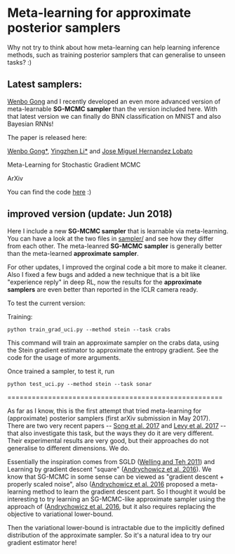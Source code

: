 # Meta-learning for approximate posterior samplers

Why not try to think about how meta-learning can help learning inference methods, 
such as training posterior samplers that can generalise to unseen tasks? :)

## Latest samplers:

[Wenbo Gong](http://mlg.eng.cam.ac.uk/?portfolio=wenbo-gong) and I recently developed an even more advanced 
version of meta-learnable **SG-MCMC sampler** than the version included here. 
With that latest version we can finally do BNN classification on MNIST and also Bayesian RNNs!

The paper is released here:

[Wenbo Gong*](http://mlg.eng.cam.ac.uk/?portfolio=wenbo-gong),
[Yingzhen Li*](http://yingzhenli.net) and
[Jose Miguel Hernandez Lobato](https://jmhl.org)

Meta-Learning for Stochastic Gradient MCMC

ArXiv

You can find the code [here](https://github.com/WenboGong/MetaSGMCMC) :) 

## improved version (update: Jun 2018)

Here I include a new **SG-MCMC sampler** that is learnable via meta-learning. 
You can have a look at the two files in [sampler/](sampler/) and see how they differ from each other. 
The meta-leanred **SG-MCMC sampler** is generally better than the meta-learned **approximate sampler**.

For other updates, I improved the orginal code a bit more to make it cleaner. 
Also I fixed a few bugs and added a new technique that is a bit like "experience reply" in deep RL, 
now the results for the **approximate samplers** are even better than reported in the ICLR camera ready.

To test the current version:

Training:

    python train_grad_uci.py --method stein --task crabs

This command will train an approximate sampler on the crabs data, using the Stein gradient estimator to approximate the entropy gradient.
See the code for the usage of more arguments.

Once trained a sampler, to test it, run

    python test_uci.py --method stein --task sonar


=====================================================

As far as I know, this is the first attempt that tried meta-learning for (approximate) posterior samplers 
(first arXiv submission in May 2017). There are two very recent papers -- [Song et al. 2017](https://docs.python.org/2/library/shutil.html) 
and [Levy et al. 2017](https://arxiv.org/abs/1711.09268) -- 
that also investigate this task, but the ways they do it are very different. 
Their experimental results are very good, but their approaches do not generalise to different dimensions. We do.

Essentially the inspiration comes from SGLD ([Welling and Teh 2011](https://dl.acm.org/citation.cfm?id=3104568)) and 
Learning by gradient descent "square" ([Andrychowicz et al. 2016](https://arxiv.org/abs/1606.04474)). We know that SG-MCMC in
some sense can be viewed as "gradient descent + properly scaled noise", 
also ([Andrychowicz et al. 2016](https://arxiv.org/abs/1606.04474) proposed a meta-learning method to learn the gradient descent
part. So I thought it would be interesting to try learning an SG-MCMC-like approximate sampler using the approach of 
([Andrychowicz et al. 2016](https://arxiv.org/abs/1606.04474), but it also requires replacing the objective to variational 
lower-bound.

Then the variational lower-bound is intractable due to the implicitly defined distribution of the approximate sampler. 
So it's a natural idea to try our gradient estimator here!

